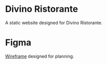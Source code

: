 # Divino Ristorante
A static website designed for Divino Ristorante.

# Figma
[Wireframe](https://www.figma.com/proto/JnHRSDqdT64KnaOpuSPYQ5/Divino-Ristorante?node-id=4%3A0&scaling=scale-down) designed for planning.
